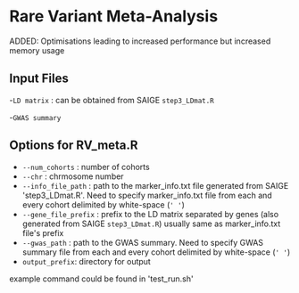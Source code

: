 # Rare Variant Meta-Analysis

ADDED: Optimisations leading to increased performance but increased memory usage


## Input Files

-`LD matrix` : can be obtained from SAIGE `step3_LDmat.R`

-`GWAS summary`


## Options for RV_meta.R

- `--num_cohorts` : number of cohorts
- `--chr` : chrmosome number
- `--info_file_path` : path to the marker_info.txt file generated from SAIGE 'step3_LDmat.R'. Need to specify marker_info.txt file from each and every cohort delimited by white-space (`' '`)
- `--gene_file_prefix` : prefix to the LD matrix separated by genes (also generated from SAIGE `step3_LDmat.R`) usually same as marker_info.txt file's prefix
- `--gwas_path` : path to the GWAS summary. Need to specify GWAS summary file from each and every cohort delimited by white-space (`' '`)
- `output_prefix`: directory for output

example command could be found in 'test_run.sh'
